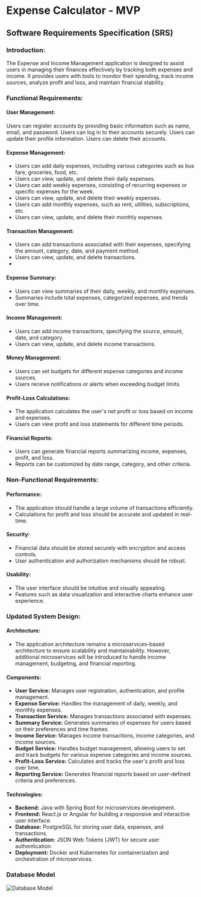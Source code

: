 # Expense Calculator - MVP

## Software Requirements Specification (SRS)

### Introduction:
The Expense and Income Management application is designed to assist users in managing their finances effectively by tracking both expenses and income. It provides users with tools to monitor their spending, track income sources, analyze profit and loss, and maintain financial stability.

### Functional Requirements:

#### User Management:

Users can register accounts by providing basic information such as name, email, and password.
Users can log in to their accounts securely.
Users can update their profile information.
Users can delete their accounts.
#### Expense Management:
- Users can add daily expenses, including various categories such as bus fare, groceries, food, etc.
- Users can view, update, and delete their daily expenses.
- Users can add weekly expenses, consisting of recurring expenses or specific expenses for the week.
- Users can view, update, and delete their weekly expenses.
- Users can add monthly expenses, such as rent, utilities, subscriptions, etc.
- Users can view, update, and delete their monthly expenses.

#### Transaction Management:
- Users can add transactions associated with their expenses, specifying the amount, category, date, and payment method.
- Users can view, update, and delete transactions.
- 
#### Expense Summary:
- Users can view summaries of their daily, weekly, and monthly expenses.
- Summaries include total expenses, categorized expenses, and trends over time.
  
#### Income Management:
- Users can add income transactions, specifying the source, amount, date, and category.
- Users can view, update, and delete income transactions.

#### Money Management:
- Users can set budgets for different expense categories and income sources.
- Users receive notifications or alerts when exceeding budget limits.

#### Profit-Loss Calculations:
- The application calculates the user's net profit or loss based on income and expenses.
- Users can view profit and loss statements for different time periods.

#### Financial Reports:
- Users can generate financial reports summarizing income, expenses, profit, and loss.
- Reports can be customized by date range, category, and other criteria.

### Non-Functional Requirements:
#### Performance:
- The application should handle a large volume of transactions efficiently.
- Calculations for profit and loss should be accurate and updated in real-time.

#### Security:
- Financial data should be stored securely with encryption and access controls.
- User authentication and authorization mechanisms should be robust.

#### Usability:
- The user interface should be intuitive and visually appealing.
- Features such as data visualization and interactive charts enhance user experience.

### Updated System Design:
#### Architecture:
- The application architecture remains a microservices-based architecture to ensure scalability and maintainability. However, additional microservices will be introduced to handle income management, budgeting, and financial reporting.

#### Components:
- **User Service:** Manages user registration, authentication, and profile management.
- **Expense Service:** Handles the management of daily, weekly, and monthly expenses.
- **Transaction Service:** Manages transactions associated with expenses.
- **Summary Service:** Generates summaries of expenses for users based on their preferences and time frames.
- **Income Service:** Manages income transactions, income categories, and income sources.
- **Budget Service:** Handles budget management, allowing users to set and track budgets for various expense categories and income sources.
- **Profit-Loss Service:** Calculates and tracks the user's profit and loss over time.
- **Reporting Service:** Generates financial reports based on user-defined criteria and preferences.

#### Technologies:
- **Backend:** Java with Spring Boot for microservices development.
- **Frontend:** React.js or Angular for building a responsive and interactive user interface.
- **Database:** PostgreSQL for storing user data, expenses, and transactions.
- **Authentication:** JSON Web Tokens (JWT) for secure user authentication.
- **Deployment:** Docker and Kubernetes for containerization and orchestration of microservices.

### Database Model
![Database Model](https://github.com/ajas-abdulazeez/expanSc/assets/84241281/fb79f9cf-2059-4c02-a68f-9c40b05bfa4d)
